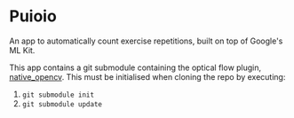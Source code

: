 # Puioio

An app to automatically count exercise repetitions, built on top of Google's ML Kit.

This app contains a git submodule containing the optical flow plugin, [native_opencv](https://github.com/Automated-Exercise-Repetition-Counting/native_opencv). This must be initialised when cloning the repo by executing:

1. `git submodule init`
2. `git submodule update`